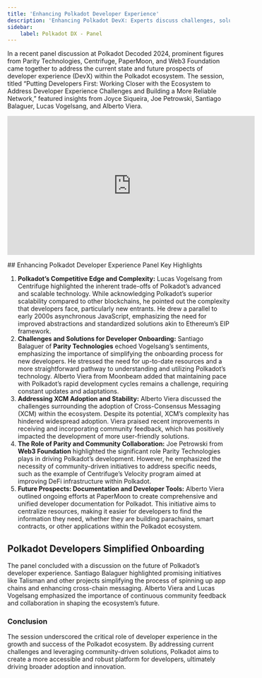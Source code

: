 ```yaml
---
title: 'Enhancing Polkadot Developer Experience'
description: 'Enhancing Polkadot DevX: Experts discuss challenges, solutions, and future prospects for a robust and accessible blockchain ecosystem.'
sidebar:
    label: Polkadot DX - Panel
---
```

In a recent panel discussion at Polkadot Decoded 2024, prominent figures from Parity Technologies, Centrifuge, PaperMoon, and Web3 Foundation came together to address the current state and future prospects of developer experience (DevX) within the Polkadot ecosystem. The session, titled “Putting Developers First: Working Closer with the Ecosystem to Address Developer Experience Challenges and Building a More Reliable Network,” featured insights from Joyce Siqueira, Joe Petrowski, Santiago Balaguer, Lucas Vogelsang, and Alberto Viera.

<iframe allowfullscreen="allowfullscreen" frameborder="0" height="315" src="https://www.youtube.com/embed/uv176LXoGeE?si=iGesdaX9Z5lT1rp7" title="YouTube video player" width="560"></iframe>

## Enhancing Polkadot Developer Experience Panel Key Highlights
1. **Polkadot’s Competitive Edge and Complexity:** Lucas Vogelsang from Centrifuge highlighted the inherent trade-offs of Polkadot’s advanced and scalable technology. While acknowledging Polkadot’s superior scalability compared to other blockchains, he pointed out the complexity that developers face, particularly new entrants. He drew a parallel to early 2000s asynchronous JavaScript, emphasizing the need for improved abstractions and standardized solutions akin to Ethereum’s EIP framework.
2. **Challenges and Solutions for Developer Onboarding:** Santiago Balaguer of **Parity Technologies** echoed Vogelsang’s sentiments, emphasizing the importance of simplifying the onboarding process for new developers. He stressed the need for up-to-date resources and a more straightforward pathway to understanding and utilizing Polkadot’s technology. Alberto Viera from Moonbeam added that maintaining pace with Polkadot’s rapid development cycles remains a challenge, requiring constant updates and adaptations.
3. **Addressing XCM Adoption and Stability:** Alberto Viera discussed the challenges surrounding the adoption of Cross-Consensus Messaging (XCM) within the ecosystem. Despite its potential, XCM’s complexity has hindered widespread adoption. Viera praised recent improvements in receiving and incorporating community feedback, which has positively impacted the development of more user-friendly solutions.
4. **The Role of Parity and Community Collaboration:** Joe Petrowski from **Web3 Foundation** highlighted the significant role Parity Technologies plays in driving Polkadot’s development. However, he emphasized the necessity of community-driven initiatives to address specific needs, such as the example of Centrifuge’s Velocity program aimed at improving DeFi infrastructure within Polkadot.
5. **Future Prospects: Documentation and Developer Tools:** Alberto Viera outlined ongoing efforts at PaperMoon to create comprehensive and unified developer documentation for Polkadot. This initiative aims to centralize resources, making it easier for developers to find the information they need, whether they are building parachains, smart contracts, or other applications within the Polkadot ecosystem.

## Polkadot Developers Simplified Onboarding
The panel concluded with a discussion on the future of Polkadot’s developer experience. Santiago Balaguer highlighted promising initiatives like Talisman and other projects simplifying the process of spinning up app chains and enhancing cross-chain messaging. Alberto Viera and Lucas Vogelsang emphasized the importance of continuous community feedback and collaboration in shaping the ecosystem’s future.

### Conclusion
The session underscored the critical role of developer experience in the growth and success of the Polkadot ecosystem. By addressing current challenges and leveraging community-driven solutions, Polkadot aims to create a more accessible and robust platform for developers, ultimately driving broader adoption and innovation.